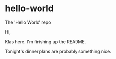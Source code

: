 # hello-world
The 'Hello World' repo

Hi,

Klas here. I'm finishing up the README.

Tonight's dinner plans are probably something nice. 

